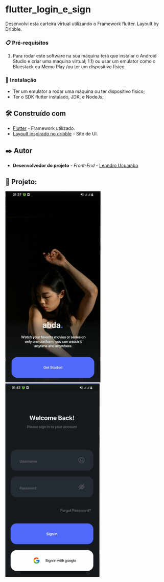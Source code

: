 # flutter_login_e_sign
 Desenvolvi esta carteira virtual utilizando o Framework flutter. Layoult by Dribble.

### 📋 Pré-requisitos

1) Para rodar este software na sua maquina terá que instalar o Android Studio e criar uma maquina virtual;
1.1) ou usar um emulator como o Bluestack ou Memu Play /ou ter um dispositivo físico. 


### 🔧 Instalação

- Ter um emulator a rodar uma máquina ou ter dispositivo físico;
- Ter o SDK flutter instalado, JDK, e NodeJs;


## 🛠️ Construído com

* [Flutter](https://flutter.dev/?gclid=EAIaIQobChMIj_2t-6yI_AIVs2LmCh3X7QEpEAAYASAAEgJfIvD_BwE&gclsrc=aw.ds) - Framework utilizado.
* [Layoult inspirado no dribble](https://dribbble.com/) - Site de UI.


## ✒️ Autor

* **Desenvolvedor do projeto** - *Front-End* - [Leandro Ucuamba](https://github.com/LeandroUcuamba)


## 📄 Projeto:

![imagem projeto](https://github.com/LeandroUcuamba/flutter_login_e_sign/blob/main/imgReadme/1.jpg)
![imagem projeto](https://github.com/LeandroUcuamba/flutter_login_e_sign/blob/main/imgReadme/2.jpg)
